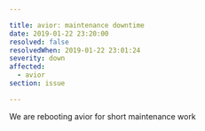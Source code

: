 ```yaml
---

title: avior: maintenance downtime 
date: 2019-01-22 23:20:00
resolved: false
resolvedWhen: 2019-01-22 23:01:24
severity: down
affected:
  - avior
section: issue

---
```


We are rebooting avior for short maintenance work
